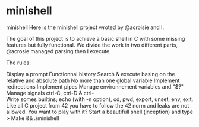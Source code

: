 # minishell
minishell
Here is the minishell project wroted by @acroisie and I.

The goal of this project is to achieve a basic shell in C with some missing features but fully functional. We divide the work in two different parts, @acrosie managed parsing then I execute.

The rules:

Display a prompt
Functionnal history
Search & execute basing on the relative and absolute path
No more than one global variable
Implement redirections
Implement pipes
Manage environnement variables and "$?"
Manage signals ctrl-C, ctrl-D & ctrl-\
Write somes builtins; echo (with -n option), cd, pwd, export, unset, env, exit.
Like all C project from 42 you have to follow the 42 norm and leaks are not allowed.
You want to play with it? Start a beautifull shell (inception) and type > Make && ./minishell

